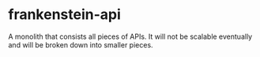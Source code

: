 # frankenstein-api
A monolith that consists all pieces of APIs. It will not be scalable eventually and will be broken down into smaller pieces.